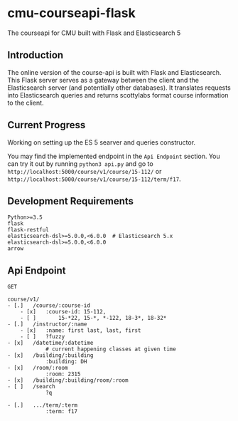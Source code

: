 # cmu-courseapi-flask
The courseapi for CMU built with Flask and Elasticsearch 5

## Introduction

The online version of the course-api is built with Flask and Elasticsearch. This Flask server serves as a gateway between the client and the Elasticsearch server (and potentially other databases). It translates requests into Elasticsearch queries and returns scottylabs format course information to the client.

## Current Progress

Working on setting up the ES 5 searver and queries constructor.

You may find the implemented endpoint in the `Api Endpoint` section. You can try it out by running `python3 api.py` and go to `http://localhost:5000/course/v1/course/15-112/` or `http://localhost:5000/course/v1/course/15-112/term/f17`.

## Development Requirements

```
Python>=3.5
flask
flask-restful
elasticsearch-dsl>=5.0.0,<6.0.0  # Elasticsearch 5.x
elasticsearch-dsl>=5.0.0,<6.0.0
arrow
```

## Api Endpoint

```
GET

course/v1/
- [.]	/course/:course-id
	- [x]	:course-id: 15-112,
	- [ ]		15-*22, 15-*, *-122, 18-3*, 18-32*
- [.]	/instructor/:name
	- [x]	:name: first last, last, first
	- [ ]	?fuzzy
- [x]	/datetime/:datetime
			# current happening classes at given time
- [x]	/building/:building
			:building: DH
- [x]	/room/:room
			:room: 2315
- [x]	/building/:building/room/:room
- [ ]	/search
			?q

- [.]	.../term/:term
			:term: f17
```

